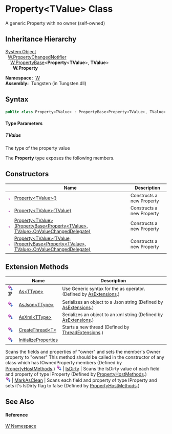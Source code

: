 Property&lt;TValue> Class
=========================
  A generic Property with no owner (self-owned)


Inheritance Hierarchy
---------------------
[System.Object][1]  
  [W.PropertyChangedNotifier][2]  
    [W.PropertyBase][3]&lt;**Property**&lt;**TValue**>, **TValue**>  
      **W.Property<TValue>**  

  **Namespace:**  [W][4]  
  **Assembly:**  Tungsten (in Tungsten.dll)

Syntax
------

```csharp
public class Property<TValue> : PropertyBase<Property<TValue>, TValue>

```

#### Type Parameters

##### *TValue*
The type of the property value

The **Property<TValue>** type exposes the following members.


Constructors
------------

                 | Name                                                                                                  | Description               
---------------- | ----------------------------------------------------------------------------------------------------- | ------------------------- 
![Public method] | [Property&lt;TValue>()][5]                                                                            | Constructs a new Property 
![Public method] | [Property&lt;TValue>(TValue)][6]                                                                      | Constructs a new Property 
![Public method] | [Property&lt;TValue>(PropertyBase&lt;Property&lt;TValue>, TValue>.OnValueChangedDelegate)][7]         | Constructs a new Property 
![Public method] | [Property&lt;TValue>(TValue, PropertyBase&lt;Property&lt;TValue>, TValue>.OnValueChangedDelegate)][8] | Constructs a new Property 


Extension Methods
-----------------

                                          | Name                       | Description                                                                                                                                                                                                                      
----------------------------------------- | -------------------------- | -------------------------------------------------------------------------------------------------------------------------------------------------------------------------------------------------------------------------------- 
![Public Extension Method]![Code example] | [As&lt;TType>][9]          | Use Generic syntax for the as operator. (Defined by [AsExtensions][10].)                                                                                                                                                         
![Public Extension Method]                | [AsJson&lt;TType>][11]     | Serializes an object to a Json string (Defined by [AsExtensions][10].)                                                                                                                                                           
![Public Extension Method]                | [AsXml&lt;TType>][12]      | Serializes an object to an xml string (Defined by [AsExtensions][10].)                                                                                                                                                           
![Public Extension Method]                | [CreateThread&lt;T>][13]   | Starts a new thread (Defined by [ThreadExtensions][14].)                                                                                                                                                                         
![Public Extension Method]                | [InitializeProperties][15] | 
Scans the fields and properties of "owner" and sets the member's Owner property to "owner" This method should be called in the constructor of any class which has IOwnedProperty members
 (Defined by [PropertyHostMethods][16].) 
![Public Extension Method]                | [IsDirty][17]              | 
Scans the IsDirty value of each field and property of type IProperty
 (Defined by [PropertyHostMethods][16].)                                                                                                                 
![Public Extension Method]                | [MarkAsClean][18]          | 
Scans each field and property of type IProperty and sets it's IsDirty flag to false
 (Defined by [PropertyHostMethods][16].)                                                                                                  


See Also
--------

#### Reference
[W Namespace][4]  

[1]: http://msdn.microsoft.com/en-us/library/e5kfa45b
[2]: ../PropertyChangedNotifier/README.md
[3]: ../PropertyBase_2/README.md
[4]: ../README.md
[5]: _ctor.md
[6]: _ctor_1.md
[7]: _ctor_3.md
[8]: _ctor_2.md
[9]: ../AsExtensions/As__1.md
[10]: ../AsExtensions/README.md
[11]: ../AsExtensions/AsJson__1.md
[12]: ../AsExtensions/AsXml__1.md
[13]: ../../W.Threading/ThreadExtensions/CreateThread__1.md
[14]: ../../W.Threading/ThreadExtensions/README.md
[15]: ../PropertyHostMethods/InitializeProperties.md
[16]: ../PropertyHostMethods/README.md
[17]: ../PropertyHostMethods/IsDirty.md
[18]: ../PropertyHostMethods/MarkAsClean.md
[19]: ../../_icons/Help.png
[Public method]: ../../_icons/pubmethod.gif "Public method"
[Public Extension Method]: ../../_icons/pubextension.gif "Public Extension Method"
[Code example]: ../../_icons/CodeExample.png "Code example"